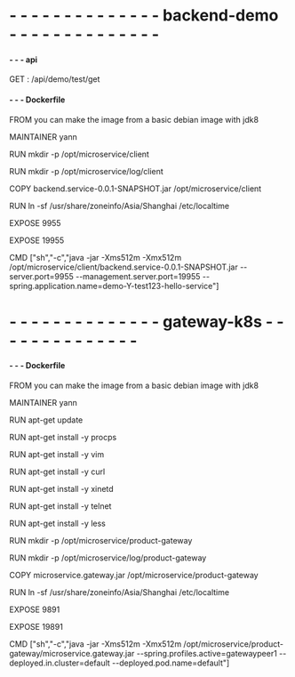# - - - - - - - - - - - - - - backend-demo - - - - - - - - - - - - - - 

#### - - - api
GET : /api/demo/test/get

#### - - - Dockerfile

FROM you can make the image from a basic debian image with jdk8

MAINTAINER yann

RUN mkdir -p /opt/microservice/client

RUN mkdir -p /opt/microservice/log/client

COPY backend.service-0.0.1-SNAPSHOT.jar /opt/microservice/client

RUN ln -sf /usr/share/zoneinfo/Asia/Shanghai /etc/localtime

EXPOSE 9955

EXPOSE 19955

CMD ["sh","-c","java -jar -Xms512m -Xmx512m /opt/microservice/client/backend.service-0.0.1-SNAPSHOT.jar --server.port=9955 --management.server.port=19955 --spring.application.name=demo-Y-test123-hello-service"]

# - - - - - - - - - - - - - - gateway-k8s - - - - - - - - - - - - - - 

#### - - - Dockerfile

FROM you can make the image from a basic debian image with jdk8

MAINTAINER yann

RUN apt-get update

RUN apt-get install -y procps

RUN apt-get install -y vim

RUN apt-get install -y curl

RUN apt-get install -y xinetd

RUN apt-get install -y telnet

RUN apt-get install -y less

RUN mkdir -p /opt/microservice/product-gateway

RUN mkdir -p /opt/microservice/log/product-gateway

COPY microservice.gateway.jar /opt/microservice/product-gateway

RUN ln -sf /usr/share/zoneinfo/Asia/Shanghai /etc/localtime

EXPOSE 9891

EXPOSE 19891

CMD ["sh","-c","java -jar -Xms512m -Xmx512m /opt/microservice/product-gateway/microservice.gateway.jar --spring.profiles.active=gatewaypeer1 --deployed.in.cluster=default --deployed.pod.name=default"]
